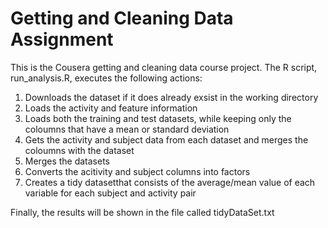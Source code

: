 # Getting and Cleaning Data Assignment

This is the Cousera getting and cleaning data course project. The R script, run_analysis.R, executes the following actions:

1. Downloads the dataset if it does already exsist in the working directory
2. Loads the activity and feature information
3. Loads both the training and test datasets, while keeping only the coloumns that have a mean or standard deviation
4. Gets the activity and subject data from each dataset and merges the coloumns with the dataset
5. Merges the datasets
6. Converts the acitivity and subject columns into factors
7. Creates a tidy datasetthat consists of the average/mean value of each variable for each subject and activity pair

Finally, the results will be shown in the file called tidyDataSet.txt
